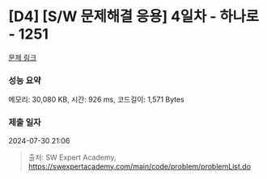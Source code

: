 # [D4] [S/W 문제해결 응용] 4일차 - 하나로 - 1251 

[문제 링크](https://swexpertacademy.com/main/code/problem/problemDetail.do?contestProbId=AV15StKqAQkCFAYD) 

### 성능 요약

메모리: 30,080 KB, 시간: 926 ms, 코드길이: 1,571 Bytes

### 제출 일자

2024-07-30 21:06



> 출처: SW Expert Academy, https://swexpertacademy.com/main/code/problem/problemList.do